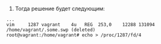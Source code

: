 1. Тогда решение будет следующим:  
```commandline
...
vim     1287 vagrant    4u   REG  253,0    12288 131094 /home/vagrant/.some.swp (deleted)  
root@vagrant:/home/vagrant# echo > /proc/1287/fd/4  

```